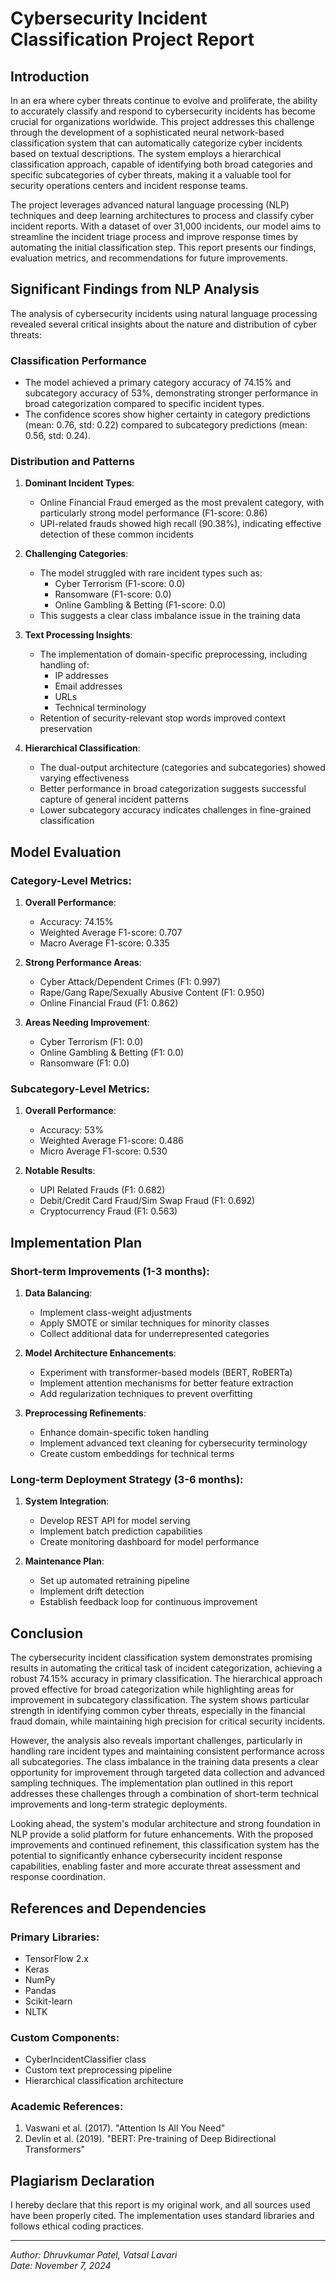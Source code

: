 # Cybersecurity Incident Classification Project Report

## Introduction
In an era where cyber threats continue to evolve and proliferate, the ability to accurately classify and respond to cybersecurity incidents has become crucial for organizations worldwide. This project addresses this challenge through the development of a sophisticated neural network-based classification system that can automatically categorize cyber incidents based on textual descriptions. The system employs a hierarchical classification approach, capable of identifying both broad categories and specific subcategories of cyber threats, making it a valuable tool for security operations centers and incident response teams.

The project leverages advanced natural language processing (NLP) techniques and deep learning architectures to process and classify cyber incident reports. With a dataset of over 31,000 incidents, our model aims to streamline the incident triage process and improve response times by automating the initial classification step. This report presents our findings, evaluation metrics, and recommendations for future improvements.

## Significant Findings from NLP Analysis
The analysis of cybersecurity incidents using natural language processing revealed several critical insights about the nature and distribution of cyber threats:

### Classification Performance
- The model achieved a primary category accuracy of 74.15% and subcategory accuracy of 53%, demonstrating stronger performance in broad categorization compared to specific incident types.
- The confidence scores show higher certainty in category predictions (mean: 0.76, std: 0.22) compared to subcategory predictions (mean: 0.56, std: 0.24).

### Distribution and Patterns
1. **Dominant Incident Types**:
   - Online Financial Fraud emerged as the most prevalent category, with particularly strong model performance (F1-score: 0.86)
   - UPI-related frauds showed high recall (90.38%), indicating effective detection of these common incidents

2. **Challenging Categories**:
   - The model struggled with rare incident types such as:
     - Cyber Terrorism (F1-score: 0.0)
     - Ransomware (F1-score: 0.0)
     - Online Gambling & Betting (F1-score: 0.0)
   - This suggests a clear class imbalance issue in the training data

3. **Text Processing Insights**:
   - The implementation of domain-specific preprocessing, including handling of:
     - IP addresses
     - Email addresses
     - URLs
     - Technical terminology
   - Retention of security-relevant stop words improved context preservation

4. **Hierarchical Classification**:
   - The dual-output architecture (categories and subcategories) showed varying effectiveness
   - Better performance in broad categorization suggests successful capture of general incident patterns
   - Lower subcategory accuracy indicates challenges in fine-grained classification

## Model Evaluation

### Category-Level Metrics:
1. **Overall Performance**:
   - Accuracy: 74.15%
   - Weighted Average F1-score: 0.707
   - Macro Average F1-score: 0.335

2. **Strong Performance Areas**:
   - Cyber Attack/Dependent Crimes (F1: 0.997)
   - Rape/Gang Rape/Sexually Abusive Content (F1: 0.950)
   - Online Financial Fraud (F1: 0.862)

3. **Areas Needing Improvement**:
   - Cyber Terrorism (F1: 0.0)
   - Online Gambling & Betting (F1: 0.0)
   - Ransomware (F1: 0.0)

### Subcategory-Level Metrics:
1. **Overall Performance**:
   - Accuracy: 53%
   - Weighted Average F1-score: 0.486
   - Micro Average F1-score: 0.530

2. **Notable Results**:
   - UPI Related Frauds (F1: 0.682)
   - Debit/Credit Card Fraud/Sim Swap Fraud (F1: 0.692)
   - Cryptocurrency Fraud (F1: 0.563)

## Implementation Plan

### Short-term Improvements (1-3 months):
1. **Data Balancing**:
   - Implement class-weight adjustments
   - Apply SMOTE or similar techniques for minority classes
   - Collect additional data for underrepresented categories

2. **Model Architecture Enhancements**:
   - Experiment with transformer-based models (BERT, RoBERTa)
   - Implement attention mechanisms for better feature extraction
   - Add regularization techniques to prevent overfitting

3. **Preprocessing Refinements**:
   - Enhance domain-specific token handling
   - Implement advanced text cleaning for cybersecurity terminology
   - Create custom embeddings for technical terms

### Long-term Deployment Strategy (3-6 months):
1. **System Integration**:
   - Develop REST API for model serving
   - Implement batch prediction capabilities
   - Create monitoring dashboard for model performance

2. **Maintenance Plan**:
   - Set up automated retraining pipeline
   - Implement drift detection
   - Establish feedback loop for continuous improvement

## Conclusion
The cybersecurity incident classification system demonstrates promising results in automating the critical task of incident categorization, achieving a robust 74.15% accuracy in primary classification. The hierarchical approach proved effective for broad categorization while highlighting areas for improvement in subcategory classification. The system shows particular strength in identifying common cyber threats, especially in the financial fraud domain, while maintaining high precision for critical security incidents.

However, the analysis also reveals important challenges, particularly in handling rare incident types and maintaining consistent performance across all subcategories. The class imbalance in the training data presents a clear opportunity for improvement through targeted data collection and advanced sampling techniques. The implementation plan outlined in this report addresses these challenges through a combination of short-term technical improvements and long-term strategic deployments.

Looking ahead, the system's modular architecture and strong foundation in NLP provide a solid platform for future enhancements. With the proposed improvements and continued refinement, this classification system has the potential to significantly enhance cybersecurity incident response capabilities, enabling faster and more accurate threat assessment and response coordination.

## References and Dependencies

### Primary Libraries:
- TensorFlow 2.x
- Keras
- NumPy
- Pandas
- Scikit-learn
- NLTK

### Custom Components:
- CyberIncidentClassifier class
- Custom text preprocessing pipeline
- Hierarchical classification architecture

### Academic References:
1. Vaswani et al. (2017). "Attention Is All You Need"
2. Devlin et al. (2019). "BERT: Pre-training of Deep Bidirectional Transformers"

## Plagiarism Declaration
I hereby declare that this report is my original work, and all sources used have been properly cited. The implementation uses standard libraries and follows ethical coding practices.

---
*Author: Dhruvkumar Patel, Vatsal Lavari*  
*Date: November 7, 2024*
